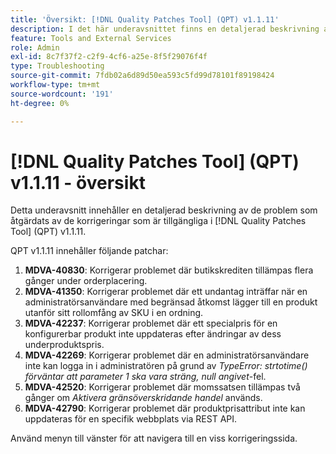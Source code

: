 ```yaml
---
title: 'Översikt: [!DNL Quality Patches Tool] (QPT) v1.1.11'
description: I det här underavsnittet finns en detaljerad beskrivning av de problem som åtgärdats av de korrigeringar som finns i  [!DNL Quality Patches Tool] (QPT) v1.1.11.
feature: Tools and External Services
role: Admin
exl-id: 8c7f37f2-c2f9-4cf6-a25e-8f5f29076f4f
type: Troubleshooting
source-git-commit: 7fdb02a6d89d50ea593c5fd99d78101f89198424
workflow-type: tm+mt
source-wordcount: '191'
ht-degree: 0%

---
```


# [!DNL Quality Patches Tool] (QPT) v1.1.11 - översikt

Detta underavsnitt innehåller en detaljerad beskrivning av de problem som åtgärdats av de korrigeringar som är tillgängliga i [!DNL Quality Patches Tool] (QPT) v1.1.11.

QPT v1.1.11 innehåller följande patchar:

1. **MDVA-40830**: Korrigerar problemet där butikskrediten tillämpas flera gånger under orderplacering.
1. **MDVA-41350**: Korrigerar problemet där ett undantag inträffar när en administratörsanvändare med begränsad åtkomst lägger till en produkt utanför sitt rollomfång av SKU i en ordning.
1. **MDVA-42237**: Korrigerar problemet där ett specialpris för en konfigurerbar produkt inte uppdateras efter ändringar av dess underproduktspris.
1. **MDVA-42269**: Korrigerar problemet där en administratörsanvändare inte kan logga in i administratören på grund av *TypeError: strtotime() förväntar att parameter 1 ska vara sträng, null angivet*-fel.
1. **MDVA-42520**: Korrigerar problemet där momssatsen tillämpas två gånger om *Aktivera gränsöverskridande handel* används.
1. **MDVA-42790**: Korrigerar problemet där produktprisattribut inte kan uppdateras för en specifik webbplats via REST API.

Använd menyn till vänster för att navigera till en viss korrigeringssida.
